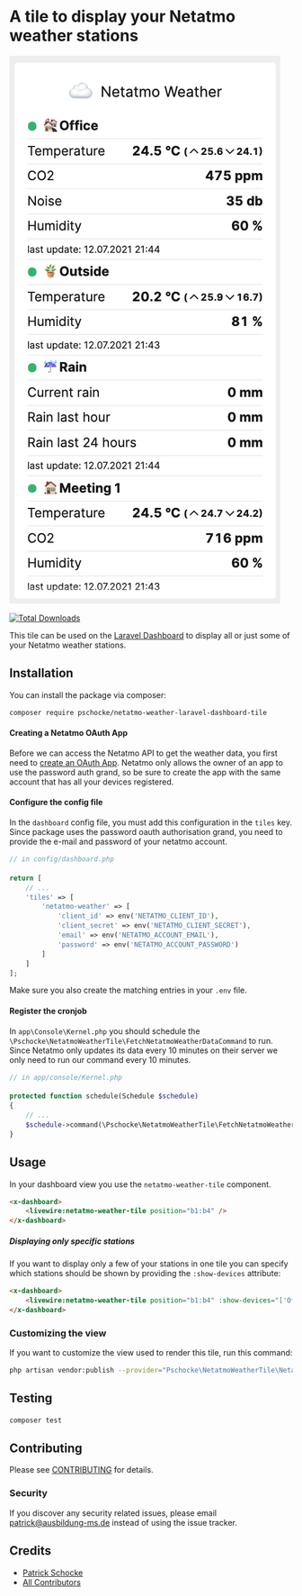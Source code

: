 # A tile to display your Netatmo weather stations

![Screenshot of Dashboard Tile](tile.png)

[![Total Downloads](https://img.shields.io/packagist/dt/pschocke/netatmo-weather-laravel-dashboard-tile?label=Downloads&style=flat-square)](https://packagist.org/packages/pschocke/laravel-dashboard-stadtwerke-muenster-bus-tile)

This tile can be used on the [Laravel Dashboard](https://docs.spatie.be/laravel-dashboard) to display all or just some of your Netatmo weather stations.

## Installation

You can install the package via composer:

```bash
composer require pschocke/netatmo-weather-laravel-dashboard-tile
```

#### Creating a Netatmo OAuth App

Before we can access the Netatmo API to get the weather data, you first need to [create an OAuth App](https://dev.netatmo.com/apps/createanapp#form). Netatmo only allows the owner of an app to use the password auth grand, so be sure to create the app with the same account that has all your devices registered.

#### Configure the config file
In the `dashboard` config file, you must add this configuration in the `tiles` key. Since package uses the password oauth authorisation grand, you need to provide the e-mail and password of your netatmo account.

```php
// in config/dashboard.php

return [
    // ...
    'tiles' => [
        'netatmo-weather' => [
            'client_id' => env('NETATMO_CLIENT_ID'),
            'client_secret' => env('NETATMO_CLIENT_SECRET'),
            'email' => env('NETATMO_ACCOUNT_EMAIL'),
            'password' => env('NETATMO_ACCOUNT_PASSWORD')
        ]
    ]
];
```

Make sure you also create the matching entries in your `.env` file.

#### Register the cronjob

In `app\Console\Kernel.php` you should schedule the `\Pschocke\NetatmoWeatherTile\FetchNetatmoWeatherDataCommand` to run. Since Netatmo only updates its data every 10 minutes on their server we only need to run our command every 10 minutes.

```php
// in app/console/Kernel.php

protected function schedule(Schedule $schedule)
{
    // ...
    $schedule->command(\Pschocke\NetatmoWeatherTile\FetchNetatmoWeatherDataCommand::class)->everyTenMinutes();
}
```

## Usage

In your dashboard view you use the `netatmo-weather-tile` component. 

```html
<x-dashboard>
    <livewire:netatmo-weather-tile position="b1:b4" />
</x-dashboard>
```

##### Displaying only specific stations

If you want to display only a few of your stations in one tile you can specify which stations should be shown by providing the `:show-devices` attribute:

```html
<x-dashboard>
    <livewire:netatmo-weather-tile position="b1:b4" :show-devices="['Office', 'Rain']"/>
</x-dashboard>
```

### Customizing the view

If you want to customize the view used to render this tile, run this command:

```bash
php artisan vendor:publish --provider="Pschocke\NetatmoWeatherTile\NetatmoWeatherTileServiceProvider" --tag="dashboard-muenster-bus-tile-views"
```

## Testing

```bash
composer test
```

## Contributing

Please see [CONTRIBUTING](CONTRIBUTING.md) for details.

### Security

If you discover any security related issues, please email patrick@ausbildung-ms.de instead of using the issue tracker.

## Credits

-   [Patrick Schocke](https://github.com/pschocke)
-   [All Contributors](../../contributors)
